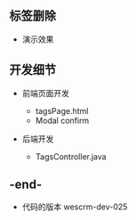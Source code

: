 
## 标签删除
- 演示效果

## 开发细节
- 前端页面开发
    - tagsPage.html
    - Modal confirm
    
- 后端开发
    - TagsController.java
    
## -end-
- 代码的版本 wescrm-dev-025

